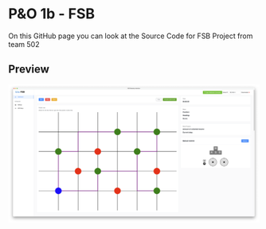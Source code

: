 # P&O 1b - FSB

On this GitHub page you can look at the Source Code for FSB Project from team 502

## Preview
![image](app/fsb_dashboard.png)

